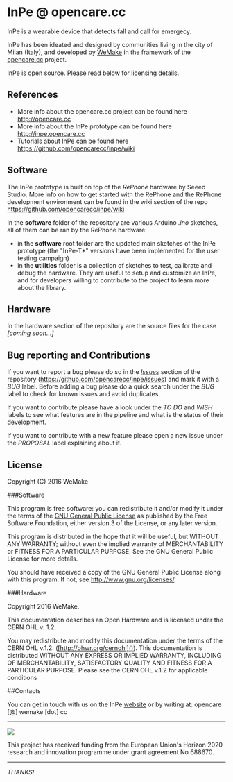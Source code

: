 # InPe @ opencare.cc
InPe is a wearable device that detects fall and call for emergecy.

InPe has been ideated and designed by communities living in the city of Milan (Italy), and developed by [WeMake](http://wemake.cc/) in the framework of the [opencare.cc](http://opencare.cc/) project.

InPe is open source. Please read below for licensing details.

## References
* More info about the opencare.cc project can be found here <http://opencare.cc>
* More info about the InPe prototype can be found here <http://inpe.opencare.cc>
* Tutorials about InPe can be found here <https://github.com/opencarecc/inpe/wiki>

## Software
The InPe prototype is built on top of the *RePhone* hardware by Seeed Studio.
More info on how to get started with the RePhone and the RePhone development environment can be found in the wiki section of the repo <https://github.com/opencarecc/inpe/wiki>

In the **software** folder of the repository are various Arduino *.ino* sketches, all of them can be ran by the RePhone hardware:
* in the **software** root folder are the updated main sketches of the InPe prototype (the "InPe-T\*" versions have been implemented for the user testing campaign)
* in the **utilities** folder is a collection of sketches to test, calibrate and debug the hardware. They are useful to setup and customize an InPe, and for developers willing to contribute to the project to learn more about the library.

## Hardware
In the hardware section of the repository are the source files for the case *[coming soon...]*

## Bug reporting and Contributions
If you want to report a bug please do so in the *[Issues](https://github.com/opencarecc/inpe/issues)* section of the repository (<https://github.com/opencarecc/inpe/issues>) and mark it with a *BUG* label. Before adding a bug please do a quick search under the *BUG* label to check for known issues and avoid duplicates.

If you want to contribute please have a look under the *TO DO* and *WISH* labels to see what features are in the pipeline and what is the status of their development.

If you want to contribute with a new feature please open a new issue under the *PROPOSAL* label explaining about it.

## License

Copyright (C) 2016 WeMake

###Software

This program is free software: you can redistribute it and/or modify it under the terms of the [GNU General Public License](https://www.gnu.org/licenses/gpl-3.0.en.html) as published by the Free Software Foundation, either version 3 of the License, or any later version.

This program is distributed in the hope that it will be useful, but WITHOUT ANY WARRANTY; without even the implied warranty of MERCHANTABILITY or FITNESS FOR A PARTICULAR PURPOSE.  See the
    GNU General Public License for more details.

You should have received a copy of the GNU General Public License along with this program.  If not, see <http://www.gnu.org/licenses/>.

###Hardware

Copyright 2016 WeMake.

This documentation describes an Open Hardware and is licensed under the CERN OHL v. 1.2.

You may redistribute and modify this documentation under the terms of the CERN OHL v.1.2. ([http://ohwr.org/cernohl]()). 
This documentation is distributed WITHOUT ANY EXPRESS OR IMPLIED WARRANTY, INCLUDING OF MERCHANTABILITY, SATISFACTORY QUALITY AND FITNESS FOR A PARTICULAR PURPOSE. Please see the CERN OHL v.1.2 for applicable conditions


##Contacts

You can get in touch with us on the InPe [website](http://inpe.opencare.cc/#comments) or by writing at: 
opencare [@] wemake [dot] cc


-----

![](https://github.com/opencarecc/OpenCarePlaybook/blob/master/OC-img_logo_ce-en-rvb-hr.jpg)

This project has received funding from the European Union's Horizon 2020 research and innovation programme under grant agreement No 688670.

-----

*THANKS!*



